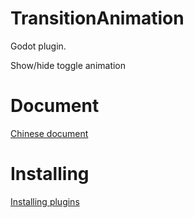 # TransitionAnimation
 Godot plugin.
 
 Show/hide toggle animation

# Document
[Chinese document](https://shimo.im/docs/rptwyk8gqcGRhYJQ/)

# Installing
[Installing plugins](https://docs.godotengine.org/en/stable/tutorials/plugins/editor/installing_plugins.html)
